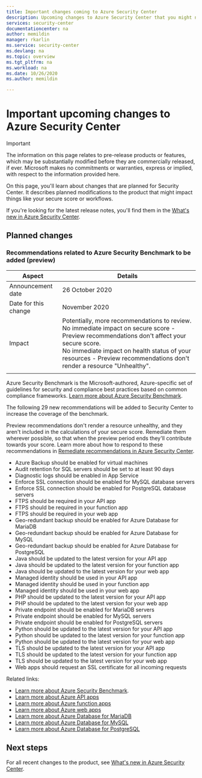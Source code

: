 ```yaml
---
title: Important changes coming to Azure Security Center
description: Upcoming changes to Azure Security Center that you might need to be aware of and for which you might need to plan 
services: security-center
documentationcenter: na
author: memildin
manager: rkarlin
ms.service: security-center
ms.devlang: na
ms.topic: overview
ms.tgt_pltfrm: na
ms.workload: na
ms.date: 10/26/2020
ms.author: memildin

---
```


# Important upcoming changes to Azure Security Center

> [!IMPORTANT]
> The information on this page relates to pre-release products or features, which may be substantially modified before they are commercially released, if ever. Microsoft makes no commitments or warranties, express or implied, with respect to the information provided here.

On this page, you'll learn about changes that are planned for Security Center. It describes planned modifications to the product that might impact things like your secure score or workflows.

If you're looking for the latest release notes, you'll find them in the [What's new in Azure Security Center](release-notes.md).


## Planned changes

### Recommendations related to Azure Security Benchmark to be added (preview)

| Aspect | Details |
|---------|---------|
|Announcement date | 26 October 2020  |
|Date for this change  |  November 2020 |
|Impact     | Potentially, more recommendations to review.<br>No immediate impact on secure score - Preview recommendations don't affect your secure score.<br>No immediate impact on health status of your resources - Preview recommendations don't render a resource "Unhealthy".|
|  |  |

Azure Security Benchmark is the Microsoft-authored, Azure-specific set of guidelines for security and compliance best practices based on common compliance frameworks. [Learn more about Azure Security Benchmark](../security/benchmarks/introduction.md).

The following 29 new recommendations will be added to Security Center to increase the coverage of the benchmark.

Preview recommendations don't render a resource unhealthy, and they aren't included in the calculations of your secure score. Remediate them wherever possible, so that when the preview period ends they'll contribute towards your score. Learn more about how to respond to these recommendations in [Remediate recommendations in Azure Security Center](security-center-remediate-recommendations.md).

- Azure Backup should be enabled for virtual machines
- Audit retention for SQL servers should be set to at least 90 days
- Diagnostic logs should be enabled in App Service 
- Enforce SSL connection should be enabled for MySQL database servers
- Enforce SSL connection should be enabled for PostgreSQL database servers
- FTPS should be required in your API app
- FTPS should be required in your function app
- FTPS should be required in your web app
- Geo-redundant backup should be enabled for Azure Database for MariaDB
- Geo-redundant backup should be enabled for Azure Database for MySQL
- Geo-redundant backup should be enabled for Azure Database for PostgreSQL
- Java should be updated to the latest version for your API app
- Java should be updated to the latest version for your function app
- Java should be updated to the latest version for your web app
- Managed identity should be used in your API app
- Managed identity should be used in your function app
- Managed identity should be used in your web app
- PHP should be updated to the latest version for your API app
- PHP should be updated to the latest version for your web app
- Private endpoint should be enabled for MariaDB servers
- Private endpoint should be enabled for MySQL servers
- Private endpoint should be enabled for PostgreSQL servers
- Python should be updated to the latest version for your API app
- Python should be updated to the latest version for your function app
- Python should be updated to the latest version for your web app
- TLS should be updated to the latest version for your API app
- TLS should be updated to the latest version for your function app
- TLS should be updated to the latest version for your web app
- Web apps should request an SSL certificate for all incoming requests

Related links:

- [Learn more about Azure Security Benchmark](../security/benchmarks/introduction.md).
- [Learn more about Azure API apps](../app-service/app-service-web-tutorial-rest-api.md)
- [Learn more about Azure function apps](../azure-functions/functions-overview.md)
- [Learn more about Azure web apps](../app-service/overview.md)
- [Learn more about Azure Database for MariaDB](../mariadb/overview.md)
- [Learn more about Azure Database for MySQL](../mysql/overview.md)
- [Learn more about Azure Database for PostgreSQL](../postgresql/overview.md)

## Next steps

For all recent changes to the product, see [What's new in Azure Security Center](release-notes.md).
